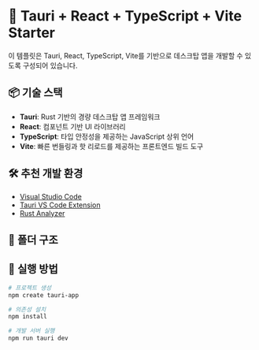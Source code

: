 # 🚀 Tauri + React + TypeScript + Vite Starter

이 템플릿은 Tauri, React, TypeScript, Vite를 기반으로 데스크탑 앱을 개발할 수 있도록 구성되어 있습니다.

## 📦 기술 스택

- **Tauri**: Rust 기반의 경량 데스크탑 앱 프레임워크  
- **React**: 컴포넌트 기반 UI 라이브러리  
- **TypeScript**: 타입 안정성을 제공하는 JavaScript 상위 언어  
- **Vite**: 빠른 번들링과 핫 리로드를 제공하는 프론트엔드 빌드 도구

## 🛠️ 추천 개발 환경

- [Visual Studio Code](https://code.visualstudio.com/)
- [Tauri VS Code Extension](https://marketplace.visualstudio.com/items?itemName=tauri-apps.tauri-vscode)
- [Rust Analyzer](https://marketplace.visualstudio.com/items?itemName=rust-lang.rust-analyzer)

## 📁 폴더 구조

## 🧪 실행 방법

```bash
# 프로젝트 생성
npm create tauri-app

# 의존성 설치
npm install

# 개발 서버 실행
npm run tauri dev


